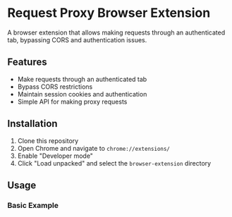 # Request Proxy Browser Extension

A browser extension that allows making requests through an authenticated tab, bypassing CORS and authentication issues.

## Features

- Make requests through an authenticated tab
- Bypass CORS restrictions
- Maintain session cookies and authentication
- Simple API for making proxy requests

## Installation

1. Clone this repository
2. Open Chrome and navigate to `chrome://extensions/`
3. Enable "Developer mode"
4. Click "Load unpacked" and select the `browser-extension` directory

## Usage

### Basic Example 